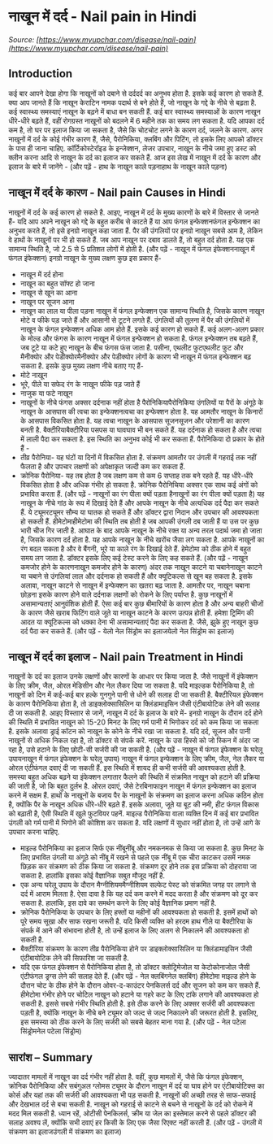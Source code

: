 # नाखून में दर्द - Nail pain in Hindi
_Source: [https://www.myupchar.com/disease/nail-pain](https://www.myupchar.com/disease/nail-pain)_

## Introduction
कई बार आपने देखा होगा कि नाखूनों को दबाने से दर्ददर्द का अनुभव होता है. इसके कई कारण हो सकते हैं. क्या आप जानते हैं कि नाखून केराटिन नामक पदार्थ से बने होते हैं, जो नाखून के गद्दे के नीचे से बढ़ता है. कई स्वास्थ्य समस्याएं नाखून के बढ़ने में बाधा बन सकती हैं. कई बार स्वास्थ्य समस्याओं के कारण नाखून धीरे-धीरे बढ़ते हैं, वहीं रोगग्रस्त नाखूनों को बदलने में 6 महीने तक का समय लग सकता है.
यदि आपका दर्द कम है, तो घर पर इलाज किया जा सकता है, जैसे कि चोटचोट लगने के कारण दर्द, जलने के कारण. अगर नाखूनों में दर्द के कोई गंभीर कारण हैं, जैसे, पैरोनिकिया, क्लबिंग और पिटिंग, तो इसके लिए आपको डॉक्टर के पास ही जाना चाहिए. कॉर्टिकोस्टेरॉइड के इन्जेक्शन, लेजर उपचार, नाखून के नीचे जमा हुए डस्ट को क्लीन करना आदि से नाखून के दर्द का इलाज कर सकते हैं.
आज इस लेख में नाखून में दर्द के कारण और इलाज के बारे में जानेंगे -
(और पढ़ें - हाथ के नाखून काले पड़नाहाथ के नाखून काले पड़ना)

## नाखून में दर्द के कारण - Nail pain Causes in Hindi
नाखूनों में दर्द के कई कारण हो सकते है. आइए, नाखून में दर्द के मुख्य कारणों के बारे में विस्तार से जानते हैं-
यदि आप अपने नाखून को गद्दे के बहुत करीब से काटते हैं या आप फंगल इन्फेक्शनफंगल इन्फेक्शन का अनुभव करते हैं, तो इसे इनग्रो नाखून कहा जाता हैं. पैर की उंगलियों पर इनग्रो नाखून सबसे आम है, लेकिन वे हाथों के नाखूनों पर भी हो सकते हैं. जब आप नाखून पर दबाव डालते हैं, तो बहुत दर्द होता है. यह एक सामान्य स्थिति है, जो 2.5 से 5 प्रतिशत लोगों में होती है.
(और पढ़ें - नाखून में फंगल इंफेक्शननाखून में फंगल इंफेक्शन)
इनग्रो नाखून के मुख्य लक्षण कुछ इस प्रकार हैं-
- नाखून में दर्द होना
- नाखून का बहुत सॉफ्ट हो जाना
- नाखून से खून का आना
- नाखून पर सूजन आना
- नाखून का लाल या पीला पड़ना
नाखून में फंगल इन्फेक्शन एक सामान्य स्थिति है, जिसके कारण नाखून मोटे व फीके पड़ जाते हैं और आसानी से टूटने लगते हैं. उंगलियों की तुलना में पैर की उंगलियों में नाखून के फंगल इन्फेक्शन अधिक आम होते हैं. इसके कई कारण हो सकते हैं. कई अलग-अलग प्रकार के मोल्ड और फंगस के कारण नाखून में फंगल इन्फेक्शन हो सकता है. फंगल इन्फेक्शन तब बढ़ते हैं, जब टूटे या कटे हुए नाखून के बीच फंगस फंस जाता है. पसीना, एथलीट फुटएथलीट फुट और मैनीक्योर और पेडीक्योरमैनीक्योर और पेडीक्योर लोगों के कारण भी नाखून में फंगल इन्फेक्शन बढ़ सकता है.
इसके कुछ मुख्य लक्षण नीचे बताए गए हैं-
- मोटे नाखून
- भूरे, पीले या सफेद रंग के नाखून फीके पड़ जाते हैं
- नाजुक या फटे नाखून
- नाखूनों के नीचे फंगस अक्सर दर्दनाक नहीं होता है
पैरोनिकियापैरोनिकिया उंगलियों या पैरों के अंगूठे के नाखून के आसपास की त्वचा का इन्फेक्शनत्वचा का इन्फेक्शन होता है. यह आमतौर नाखून के किनारों के आसपास विकसित होता है. यह त्वचा नाखून के आसपास सूजनसूजन और परेशानी का कारण बनती है. बैक्टीरियाबैक्टीरिया पसपस या घावघाव भी बन सकते हैं. यह दर्दनाक हो सकता है और त्वचा में लाली पैदा कर सकता है. इस स्थिति का अनुभव कोई भी कर सकता हैं.
पैरोनिकिया दो प्रकार के होते हैं -
- तीव्र पैरोनिया- यह घंटों या दिनों में विकसित होता है. संक्रमण आमतौर पर उंगली में गहराई तक नहीं फैलता है और उपचार लक्षणों को अपेक्षाकृत जल्दी कम कर सकता हैं.
- क्रोनिक पैरोनिया- यह तब होता है जब लक्षण कम से कम 6 सप्ताह तक बने रहते हैं. यह धीरे-धीरे विकसित होता है और अधिक गंभीर हो सकता है. क्रोनिक पैरोनिचिया अक्सर एक साथ कई अंगों को प्रभावित करता हैं.
(और पढ़ें - नाखूनों का रंग पीला क्यों पड़ता हैनाखूनों का रंग पीला क्यों पड़ता है)
यह नाखून के नीचे गांठ के रूप में दिखाई देते हैं और आपके नाखून के नीचे अत्यधिक दर्द पैदा कर सकते हैं. ये ट्यूमरट्यूमर सौम्य या घातक हो सकते हैं और डॉक्टर द्वारा निदान और उपचार की आवश्यकता हो सकती हैं.
हीमेटोमाहीमेटोमा की स्थिति तब होती है जब आपकी उंगली दब जाती हैं या उस पर कुछ भारी चीज गिर जाती है. आघात के बाद आपके नाखून के नीचे रक्त या अन्य तरल पदार्थ जमा हो जाता है, जिसके कारण दर्द होता है. यह आपके नाखून के नीचे खरोंच जैसा लग सकता है. आपके नाखूनों का रंग बदल सकता है और वे बैंगनी, भूरे या काले रंग के दिखाई देते हैं. हेमेटोमा को ठीक होने में बहुत समय लग जाता है. डॉक्टर इसके लिए कई टेस्ट करने के लिए कह सकते हैं.
(और पढ़ें - नाखून कमजोर होने के कारणनाखून कमजोर होने के कारण)
अंदर तक नाखून काटने या चबानेनाखून काटने या चबाने से उंगलियां लाल और दर्दनाक हो सकती हैं और क्यूटिकल्स से खून बह सकता है. इसके अलावा, नाखून काटने से नाखून में इन्फेक्शन का खतरा बढ़ जाता है. आमतौर पर, नाखून चबाना छोड़ना इसके कारण होने वाले दर्दनाक लक्षणों को रोकने के लिए पर्याप्त है.
कुछ नाखूनों में असामान्यताएं आनुवंशिक होती हैं. ऐसा कई बार कुछ बीमारियों के कारण होता है और अन्य बाहरी चीजों के कारण जैसे खराब फिटिंग वाले जूते या नाखून काटने के कारण उत्पन्न होती हैं. हमेशा ट्रिमिंग की आदत या क्यूटिकल्स को धक्का देना भी असामान्यताएं पैदा कर सकता है. जैसे, झुके हुए नाखून कुछ दर्द पैदा कर सकते हैं.
(और पढ़ें - येलो नेल सिंड्रोम का इलाजयेलो नेल सिंड्रोम का इलाज)

## नाखून में दर्द का इलाज - Nail pain Treatment in Hindi
नाखूनों के दर्द का इलाज उनके लक्षणों और कारणों के आधार पर किया जाता है. जैसे नाखूनों में इंफेक्शन के लिए क्रीम, जैल, ओरल मेडिसीन और नेल लैकर दिया जा सकता है. यदि माइल्डक पैरोनिकिया है, तो नाखूनों को दिन में कई-कई बार हल्के गुनगुने पानी से धोने की सलाह दी जा सकती है. बैक्टीरियल इंफेक्शन के कारण पैरोनिकिया होता है, तो डाइक्लोक्सासिलिन या क्लिंडामाइसिन जैसी एंटीबायोटिक लेने की सलाह दी जा सकती है. आइए विस्ताार से जानें, नाखून में दर्द के इलाज के बारे में-
इनग्रो नाखून के दौरान दर्द होने की स्थिति में प्रभावित नाखून को 15-20 मिनट के लिए गर्म पानी में भिगोकर दर्द को कम किया जा सकता है. इसके अलावा ड्राई कॉटन को नाखून के कोने के नीचे रखा जा सकता है. यदि दर्द, सूजन और पानी नाखूनों से अधिक निकल रहा है, तो डॉक्टर से संपर्क करें. नाखून के उस हिस्से को जो स्कि‍न में अंदर जा रहा है, उसे हटाने के लिए छोटी-सी सर्जरी की जा सकती है.
(और पढ़ें - नाखून में फंगल इंफेक्शन के घरेलू उपायनाखून में फंगल इंफेक्शन के घरेलू उपाय)
नाखून में फंगल इन्फेक्शन के लिए क्रीम, जैल, नेल लैकर या ओरल एंटीफंगल दवाएं दी जा सकती हैं. इस स्थिति में शायद ही कभी सर्जरी की आवश्यकता होती है. समस्या बहुत अधिक बढ़ने या इंफेक्शन लगातार फैलने की स्थिति में संक्रमित नाखून को हटाने की प्रक्रिया की जाती है, जो कि बहुत दुर्लभ है. ओरल दवाएं, जैसे टेरबिनाफाइन नाखून में फंगल इन्फेक्शन का इलाज करने में सक्षम हैं.
हाथों के नाखूनों के बजाय पैर के नाखूनों के संक्रमण का इलाज करना अधिक कठिन होता है, क्योंकि पैर के नाखून अधिक धीरे-धीरे बढ़ते हैं. इसके अलावा, जूते या बूट की नमी, हीट फंगल विकास को बढ़ाती है, ऐसी स्थिति में खुले फुटवियर पहनें.
माइल्ड पैरोनिकिया वाला व्यक्ति दिन में कई बार प्रभावित उंगली को गर्म पानी में भिगोने की कोशिश कर सकता है. यदि लक्षणों में सुधार नहीं होता है, तो उन्हें आगे के उपचार करना चाहिए.
- माइल्ड पैरोनिकिया का इलाज सिर्फ एक नींबूनींबू और नमकनमक से किया जा सकता है. कुछ मिनट के लिए प्रभावित उंगली या अंगूठे को नींबू में रखने से पहले एक नींबू में एक चीरा काटकर उसमें नमक छिड़क कर संक्रमण को ठीक किया जा सकता है. संक्रमण दूर होने तक इस प्रक्रिया को दोहराया जा सकता है. हालांकि इसका कोई वैज्ञानिक सबुत मौजूद नहीं है.
- एक अन्य घरेलू उपाय के दौरान मैग्नीशियममैग्नीशियम सल्फेट पेस्ट को संक्रमित जगह पर लगाने से दर्द में आराम मिलता है. ऐसा दावा है कि यह दर्द कम करने में मदद करता है और संक्रमण को दूर कर सकता है. हालांकि, इस दावे का समर्थन करने के लिए कोई वैज्ञानिक प्रमाण नहीं है.
- क्रोनिक पैरोनिकिया के उपचार के लिए हफ्तों या महीनों की आवश्यकता हो सकती है. इसमें हाथों को पूरे समय सूखा और साफ रखना जरूरी है. यदि किसी व्यक्ति को हरदम हाथ गीले या बैक्टीरिया के संपर्क में आने की संभावना होती है, तो उन्हें इलाज के लिए अलग से निकालने की आवश्यकता हो सकती है.
- बैक्टीरिया संक्रमण के कारण तीव्र पैरोनिकिया होने पर डाइक्लोक्सासिलिन या क्लिंडामाइसिन जैसी एंटीबायोटिक लेने की सिफारिश जा सकती है.
- यदि एक फंगल इंफेक्शन से पैरोनिकिया होता है, तो डॉक्टर क्लोट्रिमेजोल या केटोकोनाजोल जैसी एंटीफंगल ड्रग्स लेने की सलाह देते हैं.
(और पढ़ें - नेल ​क्लबिंगनेल ​क्लबिंग)
हीमेटोमा माइल्ड होने के दौरान चोट के ठीक होने के दौरान ओवर-द-काउंटर पेनकिलर्स दर्द और सूजन को कम कर सकते हैं. हीमेटोमा गंभीर होने पर चोटिल नाखून को हटाने या गहरे कट के लिए टांके लगाने की आवश्यकता हो सकती है.
इससे सबसे गंभीर स्थिति होती है. इसे ठीक करने के लिए अक्सर सर्जरी की आवश्यकता पड़ती है, क्योंकि नाखून के नीचे बने ट्यूमर को जल्द से जल्द निकालने की जरूरत होती है. इसलिए, इस समस्या को ठीक करने के लिए सर्जरी को सबसे बेहतर माना गया है.
(और पढ़ें - नेल पटेला सिंड्रोमनेल पटेला सिंड्रोम)

## सारांश – Summary
ज्यादातर मामलों में नाखून का दर्द गंभीर नहीं होता है. वहीं, कुछ मामलों में, जैसे कि फंगल इंफेक्शन, क्रोनिक पैरोनिकिया और सबंगुअल ग्लोमस ट्यूमर के दौरान नाखून में दर्द या घाव होने पर एंटीबायोटिक्स का कोर्स और यहां तक की सर्जरी की आवश्यकता भी पड़ सकती है. नाखूनों की अच्छी तरह से साफ-सफाई और देखभाल दर्द से बचा सकती है. नाखून को गहराई से काटने से बचने से नाखूनों के दर्द को रोकने में मदद मिल सकती है. ध्यान रहें, ओटीसी पेनकिलर्स, क्रीम या जेल का इस्तेमाल करने से पहले डॉक्टर की सलाह अवश्य लें, क्योंकि सभी दवाएं हर किसी के लिए एक जैसा रिएक्ट नहीं करती हैं.
(और पढ़ें - उंगली में संक्रमण का इलाजउंगली में संक्रमण का इलाज)

